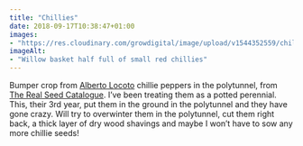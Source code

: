 ```yaml
---
title: "Chillies"
date: 2018-09-17T10:38:47+01:00
images: 
- "https://res.cloudinary.com/growdigital/image/upload/v1544352559/chillies-44722319261.jpg"
imageAlt: 
- "Willow basket half full of small red chillies"
---
```


Bumper crop from [Alberto Locoto](http://www.realseeds.co.uk/hotpeppers.html) chillie peppers in the polytunnel, from [The Real Seed Catalogue](http://www.realseeds.co.uk). I’ve been treating them as a potted perennial. This, their 3rd year, put them in the ground in the polytunnel and they have gone crazy. Will try to overwinter them in the polytunnel, cut them right back, a thick layer of dry wood shavings and maybe I won’t have to sow any more chillie seeds!
